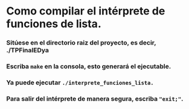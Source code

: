 # Como compilar el intérprete de funciones de lista.
### Sitúese en el directorio raiz del proyecto, es decir, ./TPFinalEDya
### Escriba ```make``` en la consola, esto generará el ejecutable.
### Ya puede ejecutar ```./interprete_funciones_lista.```
### Para salir del intérprete de manera segura, escriba ```"exit;"```.